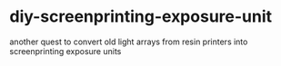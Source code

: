 # diy-screenprinting-exposure-unit
another quest to convert old light arrays from resin printers into screenprinting exposure units
